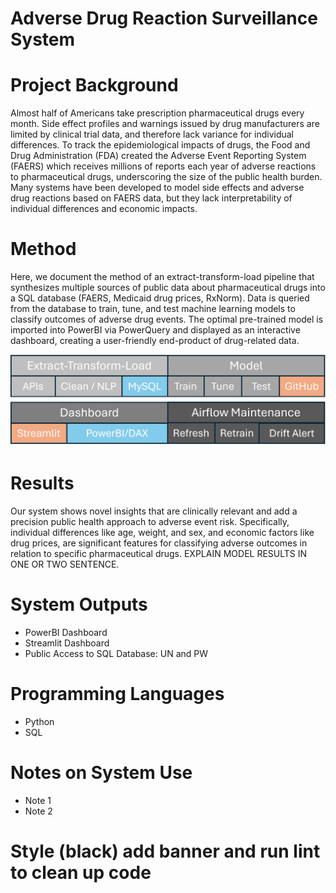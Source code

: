 # Adverse Drug Reaction Surveillance System

# Project Background
Almost half of Americans take prescription pharmaceutical drugs every month. Side effect profiles and warnings issued by drug manufacturers are limited by clinical trial data, and therefore lack variance for individual differences. To track the epidemiological impacts of drugs, the Food and Drug Administration (FDA) created the Adverse Event Reporting System (FAERS) which receives millions of reports each year of adverse reactions to pharmaceutical drugs, underscoring the size of the public health burden. Many systems have been developed to model side effects and adverse drug reactions based on FAERS data, but they lack interpretability of individual differences and economic impacts. 

# Method
Here, we document the method of an extract-transform-load pipeline that synthesizes multiple sources of public data about pharmaceutical drugs into a SQL database (FAERS, Medicaid drug prices, RxNorm). Data is queried from the database to train, tune, and test machine learning models to classify outcomes of adverse drug events. The optimal pre-trained model is imported into PowerBI via PowerQuery and displayed as an interactive dashboard, creating a user-friendly end-product of drug-related data. 


![ADR Surveillance System Architecture](/ImageLibrary/DataArchSquare.png)

# Results
Our system shows novel insights that are clinically relevant and add a precision public health approach to adverse event risk. Specifically, individual differences like age, weight, and sex, and economic factors like drug prices, are significant features for classifying adverse outcomes in relation to specific pharmaceutical drugs. EXPLAIN MODEL RESULTS IN ONE OR TWO SENTENCE.

# System Outputs
* PowerBI Dashboard
* Streamlit Dashboard
* Public Access to SQL Database: UN and PW

# Programming Languages
* Python
* SQL
  
# Notes on System Use
* Note 1
* Note 2

# Style (black) add banner and run lint to clean up code
